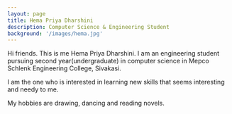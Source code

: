```yaml
---
layout: page
title: Hema Priya Dharshini
description: Computer Science & Engineering Student
background: '/images/hema.jpg'
---
```


<p>Hi friends. This is me Hema Priya Dharshini. I am an engineering student pursuing second year(undergraduate) in computer science in Mepco Schlenk Engineering College, Sivakasi.</p>
<p>I am the one who is interested in learning new skills that seems interesting and needy to me.</p> 
<p>My hobbies are drawing, dancing and reading novels.</p>
